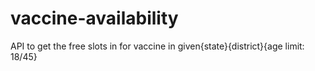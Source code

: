 # vaccine-availability
API to get the free slots in for vaccine in given{state}{district}{age limit: 18/45}
